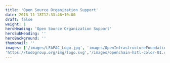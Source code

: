 ```yaml
---
title: 'Open Source Organization Support'
date: 2018-11-18T12:33:46+10:00
draft: false
weight: 1
heroHeading: 'Open Source Organization Support'
heroSubHeading: ''
heroBackground: ''
thumbnail: ''
images: ['/images/LFAPAC_Logo.jpg', 'images/OpenInfrastructureFoundation-logo.svg','images/kaiyuanshe-logo.svg','images/openssf-stacked-color-2.png',
'https://todogroup.org/img/logo.svg','/images/openchain-hztl-color-01.svg','/images/chaoss-white-2.png','images/e-standard-logo.png','images/mulan-shequ.jpg','images/shopen-logo.png','images/x-lab.jpeg','images/trust-os.jpg']
---
```


